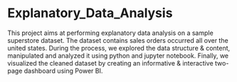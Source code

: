# Explanatory_Data_Analysis
This project aims at performing explanatory data analysis on a sample superstore dataset. The dataset contains sales orders occurred all over the united states.
During the process, we explored the data structure & content, manipulated and analyzed it using python and jupyter notebook. Finally, we visualized the cleaned dataset by creating an informative & interactive two-page dashboard using Power BI.
